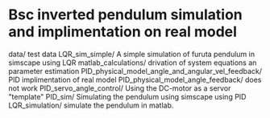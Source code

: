 # Bsc inverted pendulum simulation and implimentation on real model

data/ test data
LQR_sim_simple/ A simple simulation of furuta pendulum in simscape using LQR
matlab_calculations/ drivation of system equations an parameter estimation
PID_physical_model_angle_and_angular_vel_feedback/ PID implimentation of real model
PID_physical_model_angle_feedback/ does not work
PID_servo_angle_control/ Using the DC-motor as a servor "template"
PID_sim/ Simulating the pendulum using simscape using PID
LQR_simulation/ simulate the pendulum in matlab. 